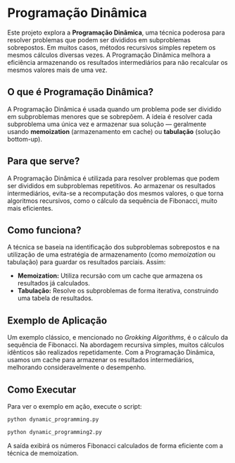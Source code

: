 # Programação Dinâmica

Este projeto explora a **Programação Dinâmica**, uma técnica poderosa para resolver problemas que podem ser divididos em subproblemas sobrepostos. Em muitos casos, métodos recursivos simples repetem os mesmos cálculos diversas vezes. A Programação Dinâmica melhora a eficiência armazenando os resultados intermediários para não recalcular os mesmos valores mais de uma vez.

## O que é Programação Dinâmica?

A Programação Dinâmica é usada quando um problema pode ser dividido em subproblemas menores que se sobrepõem. A ideia é resolver cada subproblema uma única vez e armazenar sua solução — geralmente usando **memoization** (armazenamento em cache) ou **tabulação** (solução bottom-up).

## Para que serve?

A Programação Dinâmica é utilizada para resolver problemas que podem ser divididos em subproblemas repetitivos. Ao armazenar os resultados intermediários, evita-se a recomputação dos mesmos valores, o que torna algoritmos recursivos, como o cálculo da sequência de Fibonacci, muito mais eficientes.

## Como funciona?

A técnica se baseia na identificação dos subproblemas sobrepostos e na utilização de uma estratégia de armazenamento (como _memoization_ ou tabulação) para guardar os resultados parciais. Assim:

- **Memoization:** Utiliza recursão com um cache que armazena os resultados já calculados.
- **Tabulação:** Resolve os subproblemas de forma iterativa, construindo uma tabela de resultados.

## Exemplo de Aplicação

Um exemplo clássico, e mencionado no _Grokking Algorithms_, é o cálculo da sequência de Fibonacci. Na abordagem recursiva simples, muitos cálculos idênticos são realizados repetidamente. Com a Programação Dinâmica, usamos um cache para armazenar os resultados intermediários, melhorando consideravelmente o desempenho.

## Como Executar

Para ver o exemplo em ação, execute o script:

```bash
python dynamic_programming.py
```

```bash
python dynamic_programming2.py
```

A saída exibirá os números Fibonacci calculados de forma eficiente com a técnica de memoization.

